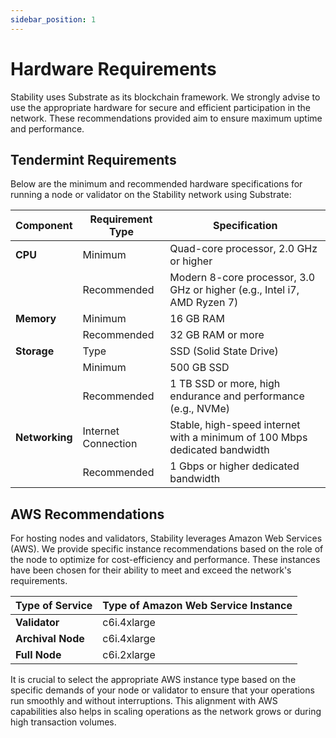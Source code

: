 ```yaml
---
sidebar_position: 1
---
```


# Hardware Requirements

Stability uses Substrate as its blockchain framework. We strongly advise to use the appropriate hardware for secure and efficient participation in the network. These recommendations provided aim to ensure maximum uptime and performance.

## Tendermint Requirements

Below are the minimum and recommended hardware specifications for running a node or validator on the Stability network using Substrate:

| **Component** | **Requirement Type** | **Specification**                                         |
|---------------|----------------------|-----------------------------------------------------------|
| **CPU**       | Minimum              | Quad-core processor, 2.0 GHz or higher                   |
|               | Recommended          | Modern 8-core processor, 3.0 GHz or higher (e.g., Intel i7, AMD Ryzen 7) |
| **Memory**    | Minimum              | 16 GB RAM                                                 |
|               | Recommended          | 32 GB RAM or more                                         |
| **Storage**   | Type                 | SSD (Solid State Drive)                                   |
|               | Minimum              | 500 GB SSD                                                |
|               | Recommended          | 1 TB SSD or more, high endurance and performance (e.g., NVMe) |
| **Networking**| Internet Connection  | Stable, high-speed internet with a minimum of 100 Mbps dedicated bandwidth |
|               | Recommended          | 1 Gbps or higher dedicated bandwidth                      |

## AWS Recommendations

For hosting nodes and validators, Stability leverages Amazon Web Services (AWS). We provide specific instance recommendations based on the role of the node to optimize for cost-efficiency and performance. These instances have been chosen for their ability to meet and exceed the network's requirements.

| **Type of Service** | **Type of Amazon Web Service Instance** |
|---------------------|---------------------------------------|
| **Validator**           | c6i.4xlarge                           |
| **Archival Node**            | c6i.4xlarge                           |
| **Full Node**           | c6i.2xlarge                           |

It is crucial to select the appropriate AWS instance type based on the specific demands of your node or validator to ensure that your operations run smoothly and without interruptions. This alignment with AWS capabilities also helps in scaling operations as the network grows or during high transaction volumes.

